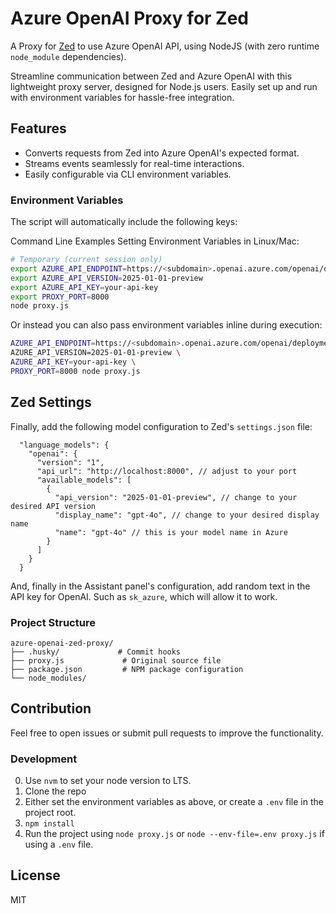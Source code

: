 # Azure OpenAI Proxy for Zed

A Proxy for [Zed](https://zed.dev) to use Azure OpenAI API, using NodeJS (with zero runtime `node_module` dependencies).

Streamline communication between Zed and Azure OpenAI with this lightweight proxy server, designed for Node.js users. Easily set up and run with environment variables for hassle-free integration.

## Features

- Converts requests from Zed into Azure OpenAI's expected format.
- Streams events seamlessly for real-time interactions.
- Easily configurable via CLI environment variables.

### Environment Variables

The script will automatically include the following keys:

Command Line Examples
Setting Environment Variables in Linux/Mac:

```sh
# Temporary (current session only)
export AZURE_API_ENDPOINT=https://<subdomain>.openai.azure.com/openai/deployments/<deployment>
export AZURE_API_VERSION=2025-01-01-preview
export AZURE_API_KEY=your-api-key
export PROXY_PORT=8000
node proxy.js
```

Or instead you can also pass environment variables inline during execution:

```bash
AZURE_API_ENDPOINT=https://<subdomain>.openai.azure.com/openai/deployments/<deployment> \
AZURE_API_VERSION=2025-01-01-preview \
AZURE_API_KEY=your-api-key \
PROXY_PORT=8000 node proxy.js
```

## Zed Settings

Finally, add the following model configuration to Zed's `settings.json` file:

```
  "language_models": {
    "openai": {
      "version": "1",
      "api_url": "http://localhost:8000", // adjust to your port
      "available_models": [
        {
          "api_version": "2025-01-01-preview", // change to your desired API version
          "display_name": "gpt-4o", // change to your desired display name
          "name": "gpt-4o" // this is your model name in Azure
        }
      ]
    }
  }
```

And, finally in the Assistant panel's configuration, add random text in the API key for OpenAI. Such as `sk_azure`, which will allow it to work.

### Project Structure
```
azure-openai-zed-proxy/
├── .husky/             # Commit hooks
├── proxy.js             # Original source file
├── package.json         # NPM package configuration
└── node_modules/
```

## Contribution

Feel free to open issues or submit pull requests to improve the functionality.

### Development

0) Use `nvm` to set your node version to LTS.
1) Clone the repo
2) Either set the environment variables as above, or create a `.env` file in the project root.
3) `npm install`
4) Run the project using `node proxy.js` or `node --env-file=.env proxy.js` if using a `.env` file.

## License

MIT
